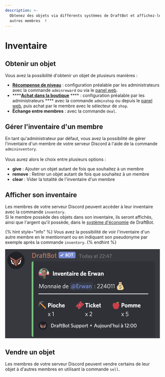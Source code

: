 ```yaml
---
description: >-
  Obtenez des objets via différents systèmes de DraftBot et affichez-les aux
  autres membres  !
---
```


# Inventaire

## Obtenir un objet

Vous avez la possibilité d'obtenir un objet de plusieurs manières :

* [**Récompense de niveau**](niveaux.md#recompenses) : configuration préalable par les administrateurs avec la commande `adminreward` ou via le [panel web](https://draftbot.fr/).
* ****[**Achat dans la boutique**](economie.md#boutique) **** : configuration préalable par les administrateurs **** avec la commande `adminshop` ou depuis le [panel web](https://draftbot.fr/), puis achat par le membre avec le sélecteur de `shop`.
* **Échange entre membres** : avec la commande `deal`.

## Gérer l'inventaire d'un membre

En tant qu'administrateur par défaut, vous avez la possibilité de gérer l'inventaire d'un membre de votre serveur Discord à l'aide de la commande `admininventory`.\
\
Vous aurez alors le choix entre plusieurs options :&#x20;

* **give** : Ajouter un objet autant de fois que souhaitez à un membre
* **remove** : Retirer un objet autant de fois que souhaitez à un membre
* **clear** : Vider la totalité de l'inventaire d'un membre

## Afficher son inventaire

Les membres de votre serveur Discord peuvent accéder à leur inventaire avec la commande `inventory`.\
Si le membre possède des objets dans son inventaire, ils seront affichés, ainsi que l'argent qu'il possède, dans le [système d'économie](economie.md) de DraftBot.

{% hint style="info" %}
Vous avez la possibilité de voir l'inventaire d'un autre membre en le mentionnant ou en indiquant son pseudonyme par exemple après la commande `inventory`.
{% endhint %}

![Inventaire d'un membre](<../../.gitbook/assets/image (10).png>)

## Vendre un objet

Les membres de votre serveur Discord peuvent vendre certains de leur objet à d'autres membres en utilisant la commande `sell`.
